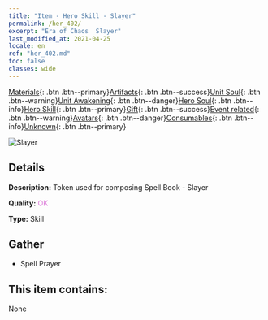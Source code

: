 ```yaml
---
title: "Item - Hero Skill - Slayer"
permalink: /her_402/
excerpt: "Era of Chaos  Slayer"
last_modified_at: 2021-04-25
locale: en
ref: "her_402.md"
toc: false
classes: wide
---
```

 [Materials](/Items/){: .btn .btn--primary}[Artifacts](/Items/Artifacts/){: .btn .btn--success}[Unit Soul](/Items/UnitSoul/){: .btn .btn--warning}[Unit Awakening](/Items/UnitAwakening/){: .btn .btn--danger}[Hero Soul](/Items/HeroSoul/){: .btn .btn--info}[Hero Skill](/Items/HeroSkill/){: .btn .btn--primary}[Gift](/Items/Gift/){: .btn .btn--success}[Event related](/Items/Events/){: .btn .btn--warning}[Avatars](/Items/Avatars/){: .btn .btn--danger}[Consumables](/Items/Consumables/){: .btn .btn--info}[Unknown](/Items/Unknown/){: .btn .btn--primary}

 ![Slayer](/images/t/ps_tuluchengxing.png)

## Details
 **Description:** Token used for composing Spell Book - Slayer

 **Quality:** <span style="color: #DA70D6">OK</span>

 **Type:** Skill

## Gather

*    Spell Prayer 

## This item contains:

  None

